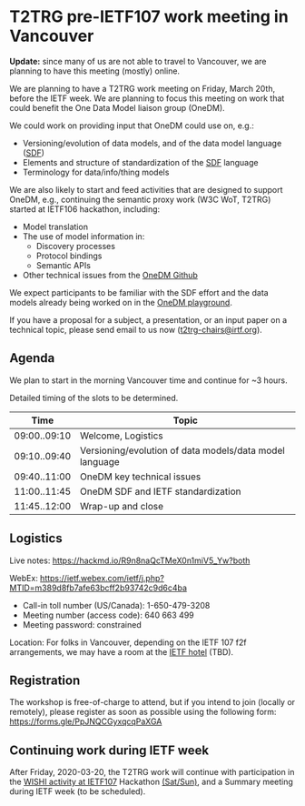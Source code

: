# T2TRG pre-IETF107 work meeting in Vancouver

**Update:** since many of us are not able to travel to Vancouver, we are planning to have this meeting (mostly) online. 

We are planning to have a T2TRG work meeting on Friday, March 20th, before the IETF week.
We are planning to focus this meeting on work that could benefit the One Data Model liaison group (OneDM).

We could work on providing input that OneDM could use on, e.g.:

* Versioning/evolution of data models, and of the data model language ([SDF][])
* Elements and structure of standardization of the [SDF][] language
* Terminology for data/info/thing models

[SDF]: https://github.com/one-data-model/language

We are also likely to start and feed activities that are designed to support OneDM,
e.g., continuing the semantic proxy work (W3C WoT, T2TRG) started at
IETF106 hackathon, including:

* Model translation
* The use of model information in:
    * Discovery processes
    * Protocol bindings
    * Semantic APIs
* Other technical issues from the [OneDM Github](https://github.com/one-data-model/language/issues)

We expect participants to be familiar with the SDF effort and the data
models already being worked on in the [OneDM playground][].

[OneDM playground]: https://github.com/one-data-model/playground

If you have a proposal for a subject, a presentation, or an input
paper on a technical topic, please send email to us now (t2trg-chairs@irtf.org).

## Agenda

We plan to start in the morning Vancouver time and continue for ~3 hours.

Detailed timing of the slots to be determined.

|         Time | Topic                                                                |
| ------------ | -------------------------------------------------------------------- |
| 09:00..09:10 | Welcome, Logistics                                                   |
| 09:10..09:40 | Versioning/evolution of data models/data model language              |
| 09:40..11:00 | OneDM key technical issues                                           |
| 11:00..11:45 | OneDM SDF and IETF standardization                                   |
| 11:45..12:00 | Wrap-up and close                                                    |


## Logistics

Live notes: https://hackmd.io/R9n8naQcTMeX0n1miV5_Yw?both

WebEx: https://ietf.webex.com/ietf/j.php?MTID=m389d8fb7afe63bcff2b93742c9d6c4ba

* Call-in toll number (US/Canada): 1-650-479-3208
* Meeting number (access code): 640 663 499
* Meeting password: constrained

Location: For folks in Vancouver, depending on the IETF 107 f2f arrangements, we may have a room at the [IETF hotel](https://www.ietf.org/how/meetings/107/hotel/) (TBD).

## Registration

The workshop is free-of-charge to attend, but if you intend to join
(locally or remotely), please register as soon as possible using the
following form:  https://forms.gle/PpJNQCGyxqcqPaXGA


## Continuing work during IETF week

After Friday, 2020-03-20, the T2TRG work will continue with
participation in the [WISHI activity at IETF107][] Hackathon [(Sat/Sun)][Hackathon], and a Summary
meeting during IETF week (to be scheduled).

[Hackathon]: https://www.ietf.org/how/runningcode/hackathons/107-hackathon/
[WISHI activity at IETF107]: https://github.com/t2trg/wishi/wiki/IETF-107-Hackathon
